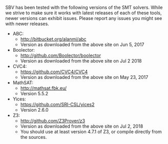 SBV has been tested with the following versions of the SMT solvers. While we strive to make sure
it works with latest releases of each of these tools, newer versions can exhibit issues. Please
report any issues you might see with newer releases.

  * ABC:
      * http://bitbucket.org/alanmi/abc
      * Version as downloaded from the above site on Jun 5, 2017
  * Boolector:
      * http://github.com/Boolector/boolector
      * Version as downloaded from the above site on Jul 2 2018
  * CVC4:
      * https://github.com/CVC4/CVC4
      * Version as downloaded from the above site on May 23, 2017
  * MathSAT:
      * http://mathsat.fbk.eu/
      * Version 5.5.2
  * Yices:
      * https://github.com/SRI-CSL/yices2
      * Version 2.6.0
  * Z3:
      * http://github.com/Z3Prover/z3
      * Version as downloaded from the above site on Jul 2, 2018
      * You should use at least version 4.7.1 of Z3, or compile directly from the sources.

